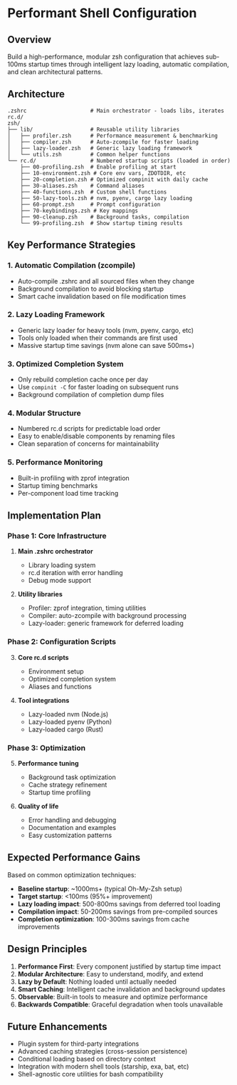 # Performant Shell Configuration

## Overview

Build a high-performance, modular zsh configuration that achieves sub-100ms startup times through intelligent lazy loading, automatic compilation, and clean architectural patterns.

## Architecture

```
.zshrc                    # Main orchestrator - loads libs, iterates rc.d/
zsh/
├── lib/                  # Reusable utility libraries
│   ├── profiler.zsh      # Performance measurement & benchmarking
│   ├── compiler.zsh      # Auto-zcompile for faster loading
│   ├── lazy-loader.zsh   # Generic lazy loading framework
│   └── utils.zsh         # Common helper functions
└── rc.d/                 # Numbered startup scripts (loaded in order)
    ├── 00-profiling.zsh  # Enable profiling at start
    ├── 10-environment.zsh # Core env vars, ZDOTDIR, etc
    ├── 20-completion.zsh # Optimized compinit with daily cache
    ├── 30-aliases.zsh    # Command aliases
    ├── 40-functions.zsh  # Custom shell functions
    ├── 50-lazy-tools.zsh # nvm, pyenv, cargo lazy loading
    ├── 60-prompt.zsh     # Prompt configuration
    ├── 70-keybindings.zsh # Key mappings
    ├── 90-cleanup.zsh    # Background tasks, compilation
    └── 99-profiling.zsh  # Show startup timing results
```

## Key Performance Strategies

### 1. Automatic Compilation (zcompile)
- Auto-compile .zshrc and all sourced files when they change
- Background compilation to avoid blocking startup
- Smart cache invalidation based on file modification times

### 2. Lazy Loading Framework
- Generic lazy loader for heavy tools (nvm, pyenv, cargo, etc)
- Tools only loaded when their commands are first used
- Massive startup time savings (nvm alone can save 500ms+)

### 3. Optimized Completion System
- Only rebuild completion cache once per day
- Use `compinit -C` for faster loading on subsequent runs
- Background compilation of completion dump files

### 4. Modular Structure
- Numbered rc.d scripts for predictable load order
- Easy to enable/disable components by renaming files
- Clean separation of concerns for maintainability

### 5. Performance Monitoring
- Built-in profiling with zprof integration
- Startup timing benchmarks
- Per-component load time tracking

## Implementation Plan

### Phase 1: Core Infrastructure
1. **Main .zshrc orchestrator**
   - Library loading system
   - rc.d iteration with error handling
   - Debug mode support

2. **Utility libraries**
   - Profiler: zprof integration, timing utilities
   - Compiler: auto-zcompile with background processing
   - Lazy-loader: generic framework for deferred loading

### Phase 2: Configuration Scripts
3. **Core rc.d scripts**
   - Environment setup
   - Optimized completion system
   - Aliases and functions

4. **Tool integrations**
   - Lazy-loaded nvm (Node.js)
   - Lazy-loaded pyenv (Python)
   - Lazy-loaded cargo (Rust)

### Phase 3: Optimization
5. **Performance tuning**
   - Background task optimization
   - Cache strategy refinement
   - Startup time profiling

6. **Quality of life**
   - Error handling and debugging
   - Documentation and examples
   - Easy customization patterns

## Expected Performance Gains

Based on common optimization techniques:
- **Baseline startup**: ~1000ms+ (typical Oh-My-Zsh setup)
- **Target startup**: <100ms (95%+ improvement)
- **Lazy loading impact**: 500-800ms savings from deferred tool loading
- **Compilation impact**: 50-200ms savings from pre-compiled sources
- **Completion optimization**: 100-300ms savings from cache improvements

## Design Principles

1. **Performance First**: Every component justified by startup time impact
2. **Modular Architecture**: Easy to understand, modify, and extend
3. **Lazy by Default**: Nothing loaded until actually needed
4. **Smart Caching**: Intelligent cache invalidation and background updates
5. **Observable**: Built-in tools to measure and optimize performance
6. **Backwards Compatible**: Graceful degradation when tools unavailable

## Future Enhancements

- Plugin system for third-party integrations
- Advanced caching strategies (cross-session persistence)
- Conditional loading based on directory context
- Integration with modern shell tools (starship, exa, bat, etc)
- Shell-agnostic core utilities for bash compatibility